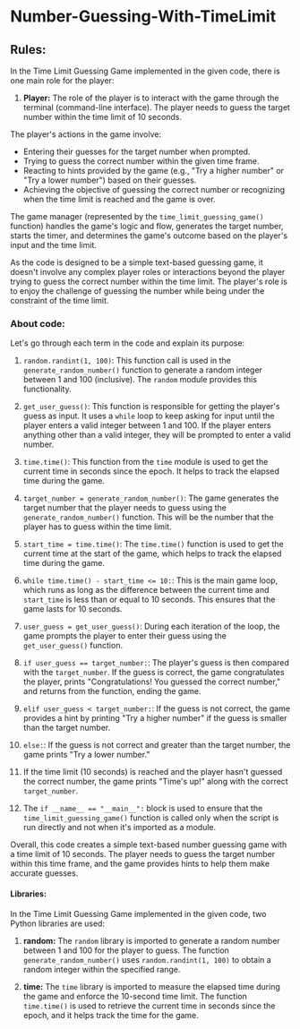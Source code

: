 # Number-Guessing-With-TimeLimit
## Rules: 
In the Time Limit Guessing Game implemented in the given code, there is one main role for the player:
1. **Player:** The role of the player is to interact with the game through the terminal (command-line interface). The player needs to guess the target number within the time limit of 10 seconds.

The player's actions in the game involve:

- Entering their guesses for the target number when prompted.
- Trying to guess the correct number within the given time frame.
- Reacting to hints provided by the game (e.g., "Try a higher number" or "Try a lower number") based on their guesses.
- Achieving the objective of guessing the correct number or recognizing when the time limit is reached and the game is over.

The game manager (represented by the `time_limit_guessing_game()` function) handles the game's logic and flow, generates the target number, starts the timer, and determines the game's outcome based on the player's input and the time limit.

As the code is designed to be a simple text-based guessing game, it doesn't involve any complex player roles or interactions beyond the player trying to guess the correct number within the time limit. The player's role is to enjoy the challenge of guessing the number while being under the constraint of the time limit.
### About code:
Let's go through each term in the code and explain its purpose:

1. `random.randint(1, 100)`: This function call is used in the `generate_random_number()` function to generate a random integer between 1 and 100 (inclusive). The `random` module provides this functionality.

2. `get_user_guess()`: This function is responsible for getting the player's guess as input. It uses a `while` loop to keep asking for input until the player enters a valid integer between 1 and 100. If the player enters anything other than a valid integer, they will be prompted to enter a valid number.

3. `time.time()`: This function from the `time` module is used to get the current time in seconds since the epoch. It helps to track the elapsed time during the game.

4. `target_number = generate_random_number()`: The game generates the target number that the player needs to guess using the `generate_random_number()` function. This will be the number that the player has to guess within the time limit.

5. `start_time = time.time()`: The `time.time()` function is used to get the current time at the start of the game, which helps to track the elapsed time during the game.

6. `while time.time() - start_time <= 10:`: This is the main game loop, which runs as long as the difference between the current time and `start_time` is less than or equal to 10 seconds. This ensures that the game lasts for 10 seconds.

7. `user_guess = get_user_guess()`: During each iteration of the loop, the game prompts the player to enter their guess using the `get_user_guess()` function.

8. `if user_guess == target_number:`: The player's guess is then compared with the `target_number`. If the guess is correct, the game congratulates the player, prints "Congratulations! You guessed the correct number," and returns from the function, ending the game.

9. `elif user_guess < target_number:`: If the guess is not correct, the game provides a hint by printing "Try a higher number" if the guess is smaller than the target number.

10. `else:`: If the guess is not correct and greater than the target number, the game prints "Try a lower number."

11. If the time limit (10 seconds) is reached and the player hasn't guessed the correct number, the game prints "Time's up!" along with the correct `target_number`.

12. The `if __name__ == "__main__":` block is used to ensure that the `time_limit_guessing_game()` function is called only when the script is run directly and not when it's imported as a module.

Overall, this code creates a simple text-based number guessing game with a time limit of 10 seconds. The player needs to guess the target number within this time frame, and the game provides hints to help them make accurate guesses.
#### Libraries:
In the Time Limit Guessing Game implemented in the given code, two Python libraries are used:

1. **random:** The `random` library is imported to generate a random number between 1 and 100 for the player to guess. The function `generate_random_number()` uses `random.randint(1, 100)` to obtain a random integer within the specified range.

2. **time:** The `time` library is imported to measure the elapsed time during the game and enforce the 10-second time limit. The function `time.time()` is used to retrieve the current time in seconds since the epoch, and it helps track the time for the game.
